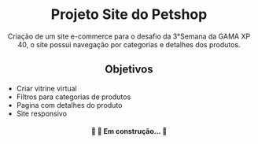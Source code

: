 <h1 align="center">Projeto Site do Petshop</h1>


<p align="center">Criação de um site e-commerce para o desafio da 3°Semana da GAMA XP 40, o site possui navegação por categorias e detalhes dos produtos.</p>


<h2 align="center">Objetivos</h2>
<ul>
<li>Criar vitrine virtual</li>
<li>Filtros para categorias de produtos</li>
<li> Pagina com detalhes do produto</li>
<li> Site responsivo</li>
</ul>


<h4 align="center"> 
	🚧  🚀 Em construção...  🚧
</h4>

